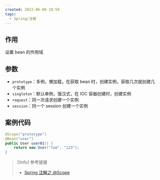 ```yaml
---
created: 2022-06-08 10:59
tags:
  - Spring/注解
---
```


## 作用

设置 bean 的作用域

## 参数

- `prototype`：多例，懒加载，在获取 bean 时，创建实例，获取几次就创建几个实例
- `singleton`：默认单例，饿汉式，在 IOC 容器创建时，创建实例
- `request`：同一次请求创建一个实例
- `session`：同一个 session 创建一个实例

## 案例代码
```java
@Scope("prototype")
@Bean("user")
public User user01() {
    return new User("tom", "123");
}
```

> [!info]  参考链接
> - [Spring 注解之 @Scope](https://www.cnblogs.com/nemowang1996/p/11195266.html)

